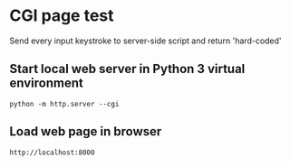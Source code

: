# CGI page test
Send every input keystroke to server-side script and return 'hard-coded'
## Start local web server in Python 3 virtual environment
    python -m http.server --cgi
## Load web page in browser
    http://localhost:8000
